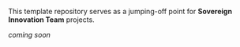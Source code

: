 This template repository serves as a jumping-off point for **Sovereign Innovation Team** projects.

_coming soon_
